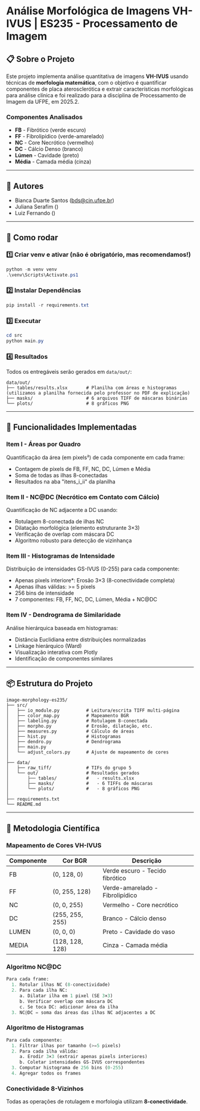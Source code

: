 # Análise Morfológica de Imagens VH-IVUS | ES235 - Processamento de Imagem

## 📋 Sobre o Projeto

Este projeto implementa análise quantitativa de imagens **VH-IVUS** usando técnicas de **morfologia matemática**, com o objetivo é quantificar componentes de placa aterosclerótica e extrair características morfológicas para análise clínica e foi realizado para a disciplina de Processamento de Imagem da UFPE, em 2025.2. 

### Componentes Analisados
- **FB** - Fibrótico (verde escuro)
- **FF** - Fibrolipídico (verde-amarelado)
- **NC** - Core Necrótico (vermelho)
- **DC** - Cálcio Denso (branco)
- **Lúmen** - Cavidade (preto)
- **Média** - Camada média (cinza)

---

## 👥 Autores

- Bianca Duarte Santos (bds@cin.ufpe.br)
- Juliana Serafim ()
- Luiz Fernando ()

---

## 🚀 Como rodar

### 1️⃣ Criar venv e ativar (não é obrigatório, mas recomendamos!)
```powershell
python -m venv venv
.\venv\Scripts\Activate.ps1
```

### 2️⃣ Instalar Dependências
```powershell
pip install -r requirements.txt
```

### 3️⃣ Executar
```powershell
cd src
python main.py
```

### 4️⃣ Resultados
Todos os entregáveis serão gerados em `data/out/`:
```
data/out/
├── tables/results.xlsx       # Planilha com áreas e histogramas (utilizamos a planilha fornecida pelo professor no PDF de explicação)
├── masks/                    # 6 arquivos TIFF de máscaras binárias
└── plots/                    # 8 gráficos PNG
```

---

## 🎯 Funcionalidades Implementadas

### Item I - Áreas por Quadro
Quantificação da área (em pixels²) de cada componente em cada frame:
- Contagem de pixels de FB, FF, NC, DC, Lúmen e Média
- Soma de todas as ilhas 8-conectadas
- Resultados na aba "itens_i_ii" da planilha

### Item II - NC@DC (Necrótico em Contato com Cálcio)
Quantificação de NC adjacente a DC usando:
- Rotulagem 8-conectada de ilhas NC
- Dilatação morfológica (elemento estruturante 3×3)
- Verificação de overlap com máscara DC
- Algoritmo robusto para detecção de vizinhança

### Item III - Histogramas de Intensidade
Distribuição de intensidades GS-IVUS (0-255) para cada componente:
- Apenas pixels interiore*: Erosão 3×3 (8-conectividade completa)
- Apenas ilhas válidas: >= 5 pixels
- 256 bins de intensidade
- 7 componentes: FB, FF, NC, DC, Lúmen, Média + NC@DC

### Item IV - Dendrograma de Similaridade
Análise hierárquica baseada em histogramas:
- Distância Euclidiana entre distribuições normalizadas
- Linkage hierárquico (Ward)
- Visualização interativa com Plotly
- Identificação de componentes similares

---

## 📦 Estrutura do Projeto

```
image-morphology-es235/
├── src/                     
│   ├── io_module.py          # Leitura/escrita TIFF multi-página
│   ├── color_map.py          # Mapeamento BGR 
│   ├── labeling.py           # Rotulagem 8-conectada
│   ├── morpho.py             # Erosão, dilatação, etc.
│   ├── measures.py           # Cálculo de áreas
│   ├── hist.py               # Histogramas 
│   ├── dendro.py             # Dendrograma 
│   ├── main.py               
│   └── adjust_colors.py      # Ajuste de mapeamento de cores
│
├── data/
│   ├── raw_tiff/             # TIFs do grupo 5
│   └── out/                  # Resultados gerados
│       ├── tables/           #   - results.xlsx
│       ├── masks/            #   - 6 TIFFs de máscaras
│       └── plots/            #   - 8 gráficos PNG
│
├── requirements.txt         
└── README.md              
```
---

## 🔬 Metodologia Científica

### Mapeamento de Cores VH-IVUS

| Componente | Cor BGR | Descrição |
|------------|---------|-----------|
| FB | (0, 128, 0) | Verde escuro - Tecido fibrótico |
| FF | (0, 255, 128) | Verde-amarelado - Fibrolipídico |
| NC | (0, 0, 255) | Vermelho - Core necrótico |
| DC | (255, 255, 255) | Branco - Cálcio denso |
| LUMEN | (0, 0, 0) | Preto - Cavidade do vaso |
| MEDIA | (128, 128, 128) | Cinza - Camada média |

### Algoritmo NC@DC 

```python
Para cada frame:
  1. Rotular ilhas NC (8-conectividade)
  2. Para cada ilha NC:
     a. Dilatar ilha em 1 pixel (SE 3×3)
     b. Verificar overlap com máscara DC
     c. Se toca DC: adicionar área da ilha
  3. NC@DC = soma das áreas das ilhas NC adjacentes a DC
```

### Algoritmo de Histogramas 

```python
Para cada componente:
  1. Filtrar ilhas por tamanho (>=5 pixels)
  2. Para cada ilha válida:
     a. Erodir 3×3 (extrair apenas pixels interiores)
     b. Coletar intensidades GS-IVUS correspondentes
  3. Computar histograma de 256 bins (0-255)
  4. Agregar todos os frames
```

### Conectividade 8-Vizinhos

Todas as operações de rotulagem e morfologia utilizam **8-conectividade**.



